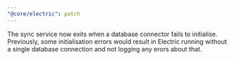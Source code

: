 ```yaml
---
"@core/electric": patch
---
```


The sync service now exits when a database connector fails to initialise. Previously, some initialisation errors would result in Electric running without a single database connection and not logging any erors about that.

